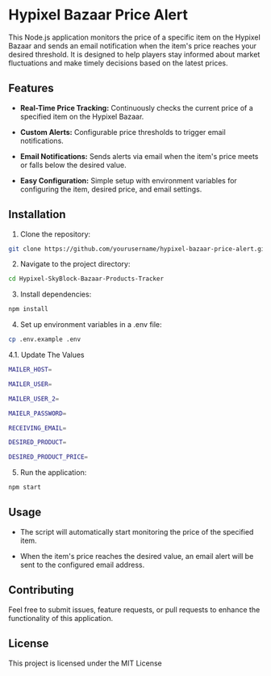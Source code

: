 
# Hypixel Bazaar Price Alert

  

This Node.js application monitors the price of a specific item on the Hypixel Bazaar and sends an email notification when the item's price reaches your desired threshold. It is designed to help players stay informed about market fluctuations and make timely decisions based on the latest prices.

  

## Features

  

-  **Real-Time Price Tracking:** Continuously checks the current price of a specified item on the Hypixel Bazaar.

-  **Custom Alerts:** Configurable price thresholds to trigger email notifications.

-  **Email Notifications:** Sends alerts via email when the item's price meets or falls below the desired value.

-  **Easy Configuration:** Simple setup with environment variables for configuring the item, desired price, and email settings.

  

## Installation

  

1. Clone the repository:

  

````bash
git clone https://github.com/yourusername/hypixel-bazaar-price-alert.git
````

  

2. Navigate to the project directory:
````bash
cd Hypixel-SkyBlock-Bazaar-Products-Tracker
````
  

3. Install dependencies:

  

````bash
npm install
````

  

4. Set up environment variables in a .env file:

  

````bash
cp .env.example .env
````

4.1. Update The Values
  ````bash
MAILER_HOST=

MAILER_USER=

MAILER_USER_2=

MAIELR_PASSWORD=

RECEIVING_EMAIL=

DESIRED_PRODUCT=

DESIRED_PRODUCT_PRICE=
````

5. Run the application:

````bash
npm start
````

  

## Usage

- The script will automatically start monitoring the price of the specified item.

- When the item's price reaches the desired value, an email alert will be sent to the configured email address.

  

## Contributing

Feel free to submit issues, feature requests, or pull requests to enhance the functionality of this application.

  

## License

This project is licensed under the MIT License